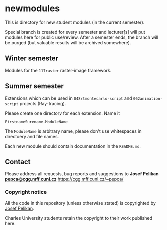 # newmodules

This is directory for new student modules (in the current semester).

Special branch is created for every semester and lecturer[s] will
put modules here for public use/review. After a semester ends, the branch
will be purged (but valuable results will be archived somewhere).

## Winter semester

Modules for the `117raster` raster-image framework.

## Summer semester

Extensions which can be used in `048rtmontecarlo-script` and `062animation-script`
projects (Ray-tracing).

Please create one directory for each extension.
Name it
```
FirstnameSurename-ModuleName
```
The `ModuleName` is arbitrary name, please don't use whitespaces in directoery and file names.

Each new module should contain documentation in the `README.md`.


## Contact

Please address all requests, bug reports and suggestions to
**Josef Pelikan <pepca@cgg.mff.cuni.cz>**
https://cgg.mff.cuni.cz/~pepca/

### Copyright notice

All the code in this repository (unless otherwise stated) is copyrighted
by [Josef Pelikan](https://cgg.mff.cuni.cz/~pepca/).

Charles University students retain the copyright to their work published here.
